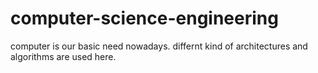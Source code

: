 # computer-science-engineering
computer is our basic need nowadays.
differnt kind of architectures and algorithms are used here.
